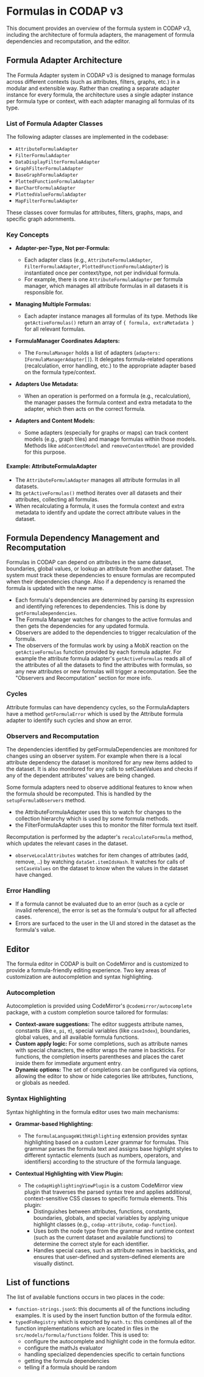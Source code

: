 # Formulas in CODAP v3

This document provides an overview of the formula system in CODAP v3, including the architecture of formula adapters, the management of formula dependencies and recomputation, and the editor.

## Formula Adapter Architecture

The Formula Adapter system in CODAP v3 is designed to manage formulas across different contexts (such as attributes, filters, graphs, etc.) in a modular and extensible way. Rather than creating a separate adapter instance for every formula, the architecture uses a single adapter instance per formula type or context, with each adapter managing all formulas of its type.

### List of Formula Adapter Classes

The following adapter classes are implemented in the codebase:

- `AttributeFormulaAdapter`
- `FilterFormulaAdapter`
- `DataDisplayFilterFormulaAdapter`
- `GraphFilterFormulaAdapter`
- `BaseGraphFormulaAdapter`
- `PlottedFunctionFormulaAdapter`
- `BarChartFormulaAdapter`
- `PlottedValueFormulaAdapter`
- `MapFilterFormulaAdapter`

These classes cover formulas for attributes, filters, graphs, maps, and specific graph adornments.

### Key Concepts

- **Adapter-per-Type, Not per-Formula:**
  - Each adapter class (e.g., `AttributeFormulaAdapter`, `FilterFormulaAdapter`, `PlottedFunctionFormulaAdapter`) is instantiated once per context/type, not per individual formula.
  - For example, there is one `AttributeFormulaAdapter` per formula manager, which manages all attribute formulas in all datasets it is responsible for.

- **Managing Multiple Formulas:**
  - Each adapter instance manages all formulas of its type. Methods like `getActiveFormulas()` return an array of `{ formula, extraMetadata }` for all relevant formulas.

- **FormulaManager Coordinates Adapters:**
  - The `FormulaManager` holds a list of adapters (`adapters: IFormulaManagerAdapter[]`). It delegates formula-related operations (recalculation, error handling, etc.) to the appropriate adapter based on the formula type/context.

- **Adapters Use Metadata:**
  - When an operation is performed on a formula (e.g., recalculation), the manager passes the formula context and extra metadata to the adapter, which then acts on the correct formula.

- **Adapters and Content Models:**
  - Some adapters (especially for graphs or maps) can track content models (e.g., graph tiles) and manage formulas within those models. Methods like `addContentModel` and `removeContentModel` are provided for this purpose.

#### Example: AttributeFormulaAdapter

- The `AttributeFormulaAdapter` manages all attribute formulas in all datasets.
- Its `getActiveFormulas()` method iterates over all datasets and their attributes, collecting all formulas.
- When recalculating a formula, it uses the formula context and extra metadata to identify and update the correct attribute values in the dataset.

## Formula Dependency Management and Recomputation

Formulas in CODAP can depend on attributes in the same dataset, boundaries, global values, or lookup an attribute from another dataset. The system must track these dependencies to ensure formulas are recomputed when their dependencies change. Also if a dependency is renamed the formula is updated with the new name.

- Each formula's dependencies are determined by parsing its expression and identifying references to dependencies. This is done by `getFormulaDependencies`.
- The Formula Manager watches for changes to the active formulas and then gets the dependencies for any updated formula.
- Observers are added to the dependencies to trigger recalculation of the formula.
- The observers of the formulas work by using a MobX reaction on the `getActiveFormulas` function provided by each formula adapter. For example the attribute formula adapter's `getActiveFormulas` reads all of the attributes of all the datasets to find the attributes with formulas, so any new attributes or new formulas will trigger a recomputation. See the "Observers and Recomputation" section for more info.

### Cycles

Attribute formulas can have dependency cycles, so the FormulaAdapters have a method `getFormulaError` which is used by the Attribute formula adapter to identify such cycles and show an error.

### Observers and Recomputation

The dependencies identified by getFormulaDependencies are monitored for changes using an observer system. For example when there is a local attribute dependency the dataset is monitored for any new items added to the dataset. It is also monitored for any calls to setCaseValues and checks if any of the dependent attributes' values are being changed.

Some formula adapters need to observe additional features to know when the formula should be recomputed. This is handled by the `setupFormulaObservers` method.
- the AttributeFormulaAdapter uses this to watch for changes to the collection hierarchy which is used by some formula methods.
- the FilterFormulaAdapter uses this to monitor the filter formula text itself.

Recomputation is performed by the adapter's `recalculateFormula` method, which updates the relevant cases in the dataset.

- `observeLocalAttributes` watches for item changes of attributes (add, remove, ..) by watching `dataSet.itemIdsHash`. It watches for calls of `setCaseValues` on the dataset to know when the values in the dataset have changed.

### Error Handling

- If a formula cannot be evaluated due to an error (such as a cycle or invalid reference), the error is set as the formula's output for all affected cases.
- Errors are surfaced to the user in the UI and stored in the dataset as the formula's value.

## Editor

The formula editor in CODAP is built on CodeMirror and is customized to provide a formula-friendly editing experience. Two key areas of customization are autocompletion and syntax highlighting.

### Autocompletion

Autocompletion is provided using CodeMirror's `@codemirror/autocomplete` package, with a custom completion source tailored for formulas:
- **Context-aware suggestions:** The editor suggests attribute names, constants (like `e`, `pi`, `π`), special variables (like `caseIndex`), boundaries, global values, and all available formula functions.
- **Custom apply logic:** For some completions, such as attribute names with special characters, the editor wraps the name in backticks. For functions, the completion inserts parentheses and places the caret inside them for immediate argument entry.
- **Dynamic options:** The set of completions can be configured via options, allowing the editor to show or hide categories like attributes, functions, or globals as needed.

### Syntax Highlighting

Syntax highlighting in the formula editor uses two main mechanisms:

- **Grammar-based Highlighting:**
  - The `formulaLanguageWithHighlighting` extension provides syntax highlighting based on a custom Lezer grammar for formulas. This grammar parses the formula text and assigns base highlight styles to different syntactic elements (such as numbers, operators, and identifiers) according to the structure of the formula language.

- **Contextual Highlighting with View Plugin:**
  - The `codapHighlightingViewPlugin` is a custom CodeMirror view plugin that traverses the parsed syntax tree and applies additional, context-sensitive CSS classes to specific formula elements. This plugin:
    - Distinguishes between attributes, functions, constants, boundaries, globals, and special variables by applying unique highlight classes (e.g., `codap-attribute`, `codap-function`).
    - Uses both the node type from the grammar and runtime context (such as the current dataset and available functions) to determine the correct style for each identifier.
    - Handles special cases, such as attribute names in backticks, and ensures that user-defined and system-defined elements are visually distinct.

## List of functions

The list of available functions occurs in two places in the code:
- `function-strings.json5`: this documents all of the functions including examples. It is used by the insert function button of the formula editor.
- `typedFnRegistry` which is exported by `math.ts`: this combines all of the function implementations which are located in files in the `src/models/formula/functions` folder. This is used to:
  - configure the autocomplete and highlight code in the formula editor.
  - configure the mathJs evaluator
  - handling specialized dependencies specific to certain functions
  - getting the formula dependencies
  - telling if a formula should be random
